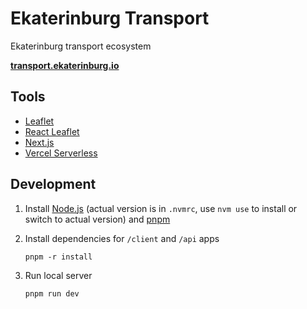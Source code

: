 # Ekaterinburg Transport

Ekaterinburg transport ecosystem

**[transport.ekaterinburg.io](https://transport.ekaterinburg.io)**

## Tools

-   [Leaflet](https://leafletjs.com/)
-   [React Leaflet](https://react-leaflet.js.org/)
-   [Next.js](https://nextjs.org/)
-   [Vercel Serverless](https://vercel.com/)

## Development

1. Install [Node.js](https://nodejs.org/en/download/) (actual version is in `.nvmrc`, use `nvm use` to install or switch to actual version) and [pnpm](https://www.npmjs.com/package/pnpm#user-content-installation)

2. Install dependencies for `/client` and `/api` apps

    ```
    pnpm -r install
    ```

3. Run local server

    ```
    pnpm run dev
    ```
